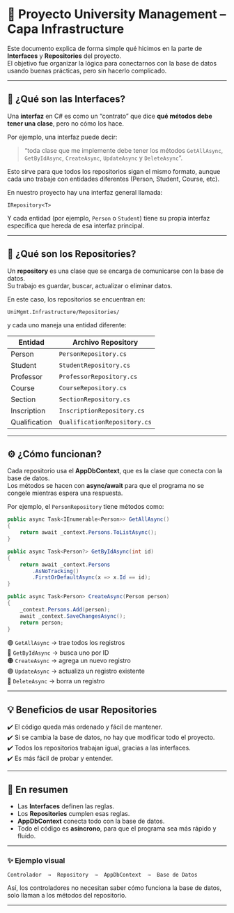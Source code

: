 # 🏫 Proyecto University Management – Capa Infrastructure

Este documento explica de forma simple qué hicimos en la parte de **Interfaces** y **Repositories** del proyecto.  
El objetivo fue organizar la lógica para conectarnos con la base de datos usando buenas prácticas, pero sin hacerlo complicado.

---

## 📘 ¿Qué son las Interfaces?

Una **interfaz** en C# es como un “contrato” que dice **qué métodos debe tener una clase**, pero no cómo los hace.

Por ejemplo, una interfaz puede decir:
> “toda clase que me implemente debe tener los métodos `GetAllAsync`, `GetByIdAsync`, `CreateAsync`, `UpdateAsync` y `DeleteAsync`”.

Esto sirve para que todos los repositorios sigan el mismo formato, aunque cada uno trabaje con entidades diferentes (Person, Student, Course, etc).

En nuestro proyecto hay una interfaz general llamada:

```
IRepository<T>
```

Y cada entidad (por ejemplo, `Person` o `Student`) tiene su propia interfaz específica que hereda de esa interfaz principal.

---

## 🧱 ¿Qué son los Repositories?

Un **repository** es una clase que se encarga de comunicarse con la base de datos.  
Su trabajo es guardar, buscar, actualizar o eliminar datos.

En este caso, los repositorios se encuentran en:

```
UniMgmt.Infrastructure/Repositories/
```

y cada uno maneja una entidad diferente:

| Entidad | Archivo Repository |
|----------|--------------------|
| Person | `PersonRepository.cs` |
| Student | `StudentRepository.cs` |
| Professor | `ProfessorRepository.cs` |
| Course | `CourseRepository.cs` |
| Section | `SectionRepository.cs` |
| Inscription | `InscriptionRepository.cs` |
| Qualification | `QualificationRepository.cs` |

---

## ⚙️ ¿Cómo funcionan?

Cada repositorio usa el **AppDbContext**, que es la clase que conecta con la base de datos.  
Los métodos se hacen con **async/await** para que el programa no se congele mientras espera una respuesta.

Por ejemplo, el `PersonRepository` tiene métodos como:

```csharp
public async Task<IEnumerable<Person>> GetAllAsync()
{
    return await _context.Persons.ToListAsync();
}

public async Task<Person?> GetByIdAsync(int id)
{
    return await _context.Persons
        .AsNoTracking()
        .FirstOrDefaultAsync(x => x.Id == id);
}

public async Task<Person> CreateAsync(Person person)
{
    _context.Persons.Add(person);
    await _context.SaveChangesAsync();
    return person;
}
```

🟢 `GetAllAsync` → trae todos los registros  
🔵 `GetByIdAsync` → busca uno por ID  
🟠 `CreateAsync` → agrega un nuevo registro  
🟣 `UpdateAsync` → actualiza un registro existente  
🔴 `DeleteAsync` → borra un registro

---

## 💡 Beneficios de usar Repositories

✔️ El código queda más ordenado y fácil de mantener.  
✔️ Si se cambia la base de datos, no hay que modificar todo el proyecto.  
✔️ Todos los repositorios trabajan igual, gracias a las interfaces.  
✔️ Es más fácil de probar y entender.

---

## 🧩 En resumen

- Las **Interfaces** definen las reglas.
- Los **Repositories** cumplen esas reglas.
- **AppDbContext** conecta todo con la base de datos.
- Todo el código es **asíncrono**, para que el programa sea más rápido y fluido.

---

### ✨ Ejemplo visual

```
Controlador  →  Repository  →  AppDbContext  →  Base de Datos
```

Así, los controladores no necesitan saber cómo funciona la base de datos, solo llaman a los métodos del repositorio.

---
